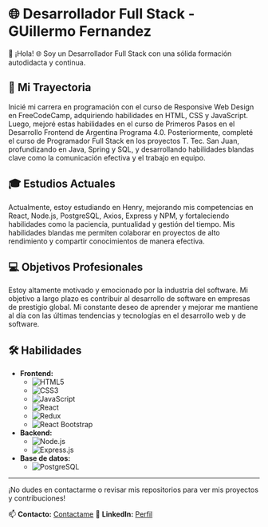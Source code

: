 # 🌐 Desarrollador Full Stack - GUillermo Fernandez 

👋 ¡Hola! 
🌐 Soy un Desarrollador Full Stack con una sólida formación autodidacta y continua.

## 🚀 Mi Trayectoria

Inicié mi carrera en programación con el curso de Responsive Web Design en FreeCodeCamp, adquiriendo habilidades en HTML, CSS y JavaScript. Luego, mejoré estas habilidades en el curso de Primeros Pasos en el Desarrollo Frontend de Argentina Programa 4.0. Posteriormente, completé el curso de Programador Full Stack en los proyectos T. Tec. San Juan, profundizando en Java, Spring y SQL, y desarrollando habilidades blandas clave como la comunicación efectiva y el trabajo en equipo.

## 🎓 Estudios Actuales

Actualmente, estoy estudiando en Henry, mejorando mis competencias en React, Node.js, PostgreSQL, Axios, Express y NPM, y fortaleciendo habilidades como la paciencia, puntualidad y gestión del tiempo. Mis habilidades blandas me permiten colaborar en proyectos de alto rendimiento y compartir conocimientos de manera efectiva.

## 💻 Objetivos Profesionales

Estoy altamente motivado y emocionado por la industria del software. Mi objetivo a largo plazo es contribuir al desarrollo de software en empresas de prestigio global. Mi constante deseo de aprender y mejorar me mantiene al día con las últimas tendencias y tecnologías en el desarrollo web y de software.

## 🛠 Habilidades

- **Frontend:**
  - ![HTML5](https://img.shields.io/badge/HTML5-E34F26?style=for-the-badge&logo=html5&logoColor=white)
  - ![CSS3](https://img.shields.io/badge/CSS3-1572B6?style=for-the-badge&logo=css3&logoColor=white)
  - ![JavaScript](https://img.shields.io/badge/JavaScript-F7DF1E?style=for-the-badge&logo=javascript&logoColor=black)
  - ![React](https://img.shields.io/badge/React-61DAFB?style=for-the-badge&logo=react&logoColor=black)
  - ![Redux](https://img.shields.io/badge/Redux-764ABC?style=for-the-badge&logo=redux&logoColor=white)
  - ![React Bootstrap](https://img.shields.io/badge/React%20Bootstrap-563D7C?style=for-the-badge&logo=bootstrap&logoColor=white)
- **Backend:**
  - ![Node.js](https://img.shields.io/badge/Node.js-339933?style=for-the-badge&logo=nodedotjs&logoColor=white)
  - ![Express.js](https://img.shields.io/badge/Express.js-000000?style=for-the-badge&logo=express&logoColor=white)
- **Base de datos:**
  - ![PostgreSQL](https://img.shields.io/badge/PostgreSQL-336791?style=for-the-badge&logo=postgresql&logoColor=white)

---

¡No dudes en contactarme o revisar mis repositorios para ver mis proyectos y contribuciones!

📫 **Contacto:** [Contactame](gecozzi87@gmail.com)
🔗 **LinkedIn:** [Perfil](https://www.linkedin.com/in/guillermo-fern%C3%A1ndez-703b50267)
